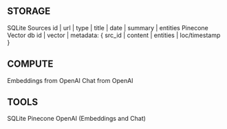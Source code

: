 STORAGE
-------
SQLite Sources
id | url | type | title | date | summary | entities
Pinecone Vector db
id | vector | metadata: { src_id | content | entities | loc/timestamp }


COMPUTE
-------
Embeddings from OpenAI
Chat from OpenAI


TOOLS
-----
SQLite
Pinecone
OpenAI (Embeddings and Chat)

